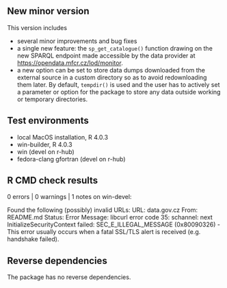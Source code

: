 ## New minor version

This version includes 

* several minor improvements and bug fixes
* a single new feature: the `sp_get_catalogue()` function drawing on the new SPARQL endpoint made accessible by the data provider at <https://opendata.mfcr.cz/lod/monitor>.
* a new option can be set to store data dumps downloaded from the external source in a custom directory so as to avoid redownloading them later. By default, `tempdir()` is used and the user has to actively set a parameter or option for the package to store any data outside working or temporary directories.

## Test environments

* local MacOS installation, R 4.0.3
* win-builder, R 4.0.3
* win (devel on r-hub)
* fedora-clang gfortran (devel on r-hub)

## R CMD check results

0 errors | 0 warnings | 1 notes on win-devel:

Found the following (possibly) invalid URLs:
  URL: data.gov.cz
    From: README.md
    Status: Error
    Message: libcurl error code 35:
      	schannel: next InitializeSecurityContext failed: SEC_E_ILLEGAL_MESSAGE (0x80090326) - This error usually occurs when a fatal SSL/TLS alert is received (e.g. handshake failed).

## Reverse dependencies

The package has no reverse dependencies.
